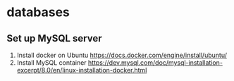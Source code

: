 # databases

## Set up MySQL server
1) Install docker on Ubuntu https://docs.docker.com/engine/install/ubuntu/
2) Install MySQL container https://dev.mysql.com/doc/mysql-installation-excerpt/8.0/en/linux-installation-docker.html